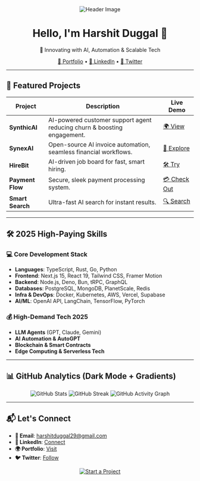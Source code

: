 <div align="center">
  <img src="https://capsule-render.vercel.app/api?type=gradient&color=0D1117,1F2937,374151&height=200&section=header&text=Harshit%20Duggal&fontSize=50&fontColor=58A6FF&animation=fadeIn" alt="Header Image">

  # Hello, I'm Harshit Duggal 👋

  🚀 Innovating with AI, Automation & Scalable Tech

  [🔗 Portfolio](https://harshitduggal.dev) • [💼 LinkedIn](https://linkedin.com/in/harshitduggal) • [📢 Twitter](https://twitter.com/harshitduggal)
</div>

---

## 🌟 Featured Projects

<div align="center">

| Project | Description | Live Demo |
|---------|------------|-----------|
| **SynthicAI** | AI-powered customer support agent reducing churn & boosting engagement. | [🌍 View](https://synthicai.com) |
| **SynexAI** | Open-source AI invoice automation, seamless financial workflows. | [📜 Explore](https://synexai.in) |
| **HireBit** | AI-driven job board for fast, smart hiring. | [🛠 Try](https://hirebit.site) |
| **Payment Flow** | Secure, sleek payment processing system. | [💳 Check Out](https://stripe-kit-zeta.vercel.app) |
| **Smart Search** | Ultra-fast AI search for instant results. | [🔍 Search](https://lighting-search.vercel.app) |

</div>

---

## 🛠 2025 High-Paying Skills

### **💻 Core Development Stack**
- **Languages**: TypeScript, Rust, Go, Python
- **Frontend**: Next.js 15, React 19, Tailwind CSS, Framer Motion
- **Backend**: Node.js, Deno, Bun, tRPC, GraphQL
- **Databases**: PostgreSQL, MongoDB, PlanetScale, Redis
- **Infra & DevOps**: Docker, Kubernetes, AWS, Vercel, Supabase
- **AI/ML**: OpenAI API, LangChain, TensorFlow, PyTorch

### **💰 High-Demand Tech 2025**
- **LLM Agents** (GPT, Claude, Gemini)
- **AI Automation & AutoGPT**
- **Blockchain & Smart Contracts**
- **Edge Computing & Serverless Tech**

---

## 📊 GitHub Analytics (Dark Mode + Gradients)

<div align="center">
  <img src="https://github-readme-stats.vercel.app/api?username=duggal1&show_icons=true&theme=dark&hide_border=true&bg_color=0D1117,1F2937,374151&text_color=58A6FF&icon_color=58A6FF" alt="GitHub Stats">

  <img src="https://github-readme-streak-stats.herokuapp.com/?user=duggal1&theme=dark&hide_border=true&background=0D1117,1F2937,374151&ring=58A6FF&fire=FF007F" alt="GitHub Streak">

  <img src="https://github-profile-summary-cards.vercel.app/api/cards/profile-details?username=duggal1&theme=github_dark" alt="GitHub Activity Graph">
</div>

---

## 📬 Let's Connect

- **📩 Email**: [harshitduggal29@gmail.com](mailto:harshitduggal29@gmail.com)
- **💼 LinkedIn**: [Connect](https://linkedin.com/in/harshitduggal)
- **🌍 Portfolio**: [Visit](https://harshitduggal.dev)
- **🐦 Twitter**: [Follow](https://twitter.com/harshitduggal)

<div align="center">
  <a href="mailto:harshitduggal29@gmail.com">
    <img src="https://img.shields.io/badge/START_A_PROJECT-000?style=for-the-badge&labelColor=0D1117&color=58A6FF&logoColor=white" alt="Start a Project">
  </a>
</div>

